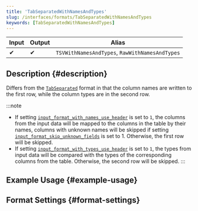 ```yaml
---
title: 'TabSeparatedWithNamesAndTypes'
slug: /interfaces/formats/TabSeparatedWithNamesAndTypes
keywords: [TabSeparatedWithNamesAndTypes]
---
```


| Input | Output | Alias                                          |
|-------|--------|------------------------------------------------|
| 	✔    | 	✔     | `TSVWithNamesAndTypes`, `RawWithNamesAndTypes` |

## Description {#description}

Differs from the [`TabSeparated`](./TabSeparated.md) format in that the column names are written to the first row, while the column types are in the second row.

:::note
- If setting [`input_format_with_names_use_header`](../../../operations/settings/settings-formats.md/#input_format_with_names_use_header) is set to `1`,
the columns from the input data will be mapped to the columns in the table by their names, columns with unknown names will be skipped if setting [`input_format_skip_unknown_fields`](../../../operations/settings/settings-formats.md/#input_format_skip_unknown_fields) is set to 1.
Otherwise, the first row will be skipped.
- If setting [`input_format_with_types_use_header`](../../../operations/settings/settings-formats.md/#input_format_with_types_use_header) is set to `1`,
the types from input data will be compared with the types of the corresponding columns from the table. Otherwise, the second row will be skipped.
:::

## Example Usage {#example-usage}

## Format Settings {#format-settings}